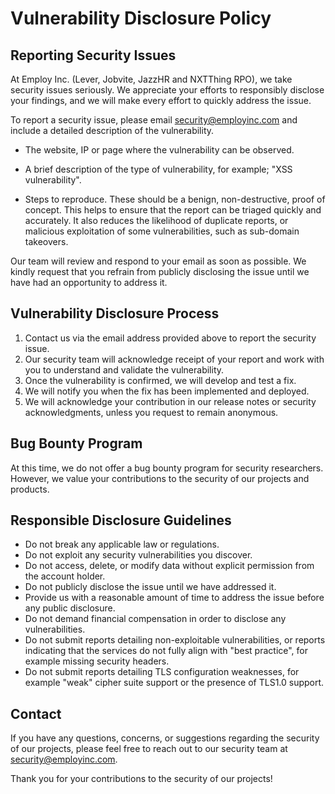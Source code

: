 # Vulnerability Disclosure Policy

## Reporting Security Issues

At Employ Inc. (Lever, Jobvite, JazzHR and NXTThing RPO), we take security issues seriously. We appreciate your efforts to responsibly disclose your findings, and we will make every effort to quickly address the issue.

To report a security issue, please email [security@employinc.com](mailto:security@employinc.com) and include a detailed description of the vulnerability. 

* The website, IP or page where the vulnerability can be observed.

* A brief description of the type of vulnerability, for example; "XSS vulnerability".

* Steps to reproduce. These should be a benign, non-destructive, proof of concept. This helps to ensure that the report can be triaged quickly and accurately. It also reduces the likelihood of duplicate reports, or malicious exploitation of some vulnerabilities, such as sub-domain takeovers.

Our team will review and respond to your email as soon as possible. We kindly request that you refrain from publicly disclosing the issue until we have had an opportunity to address it.

## Vulnerability Disclosure Process

1. Contact us via the email address provided above to report the security issue.
2. Our security team will acknowledge receipt of your report and work with you to understand and validate the vulnerability.
3. Once the vulnerability is confirmed, we will develop and test a fix.
4. We will notify you when the fix has been implemented and deployed.
5. We will acknowledge your contribution in our release notes or security acknowledgments, unless you request to remain anonymous.

## Bug Bounty Program

At this time, we do not offer a bug bounty program for security researchers. However, we value your contributions to the security of our projects and products.

## Responsible Disclosure Guidelines

- Do not break any applicable law or regulations.
- Do not exploit any security vulnerabilities you discover.
- Do not access, delete, or modify data without explicit permission from the account holder.
- Do not publicly disclose the issue until we have addressed it.
- Provide us with a reasonable amount of time to address the issue before any public disclosure.
- Do not demand financial compensation in order to disclose any vulnerabilities.
- Do not submit reports detailing non-exploitable vulnerabilities, or reports indicating that the services do not fully align with "best practice", for example missing security headers.
- Do not submit reports detailing TLS configuration weaknesses, for example "weak" cipher suite support or the presence of TLS1.0 support.

## Contact

If you have any questions, concerns, or suggestions regarding the security of our projects, please feel free to reach out to our security team at [security@employinc.com](mailto:security@employinc.com).

Thank you for your contributions to the security of our projects!
